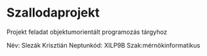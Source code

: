 # Szallodaprojekt
Projekt feladat objektumorientált programozás tárgyhoz

Név: Slezák Krisztián
Neptunkód: XILP9B
Szak:mérnökinformatikus
